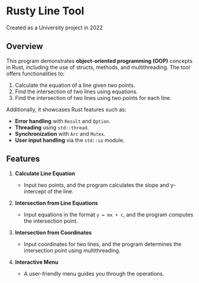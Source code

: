 # Rusty Line Tool
Created as a University project in 2022

## Overview

This program demonstrates **object-oriented programming (OOP)** concepts in Rust, including the use of structs, methods, and multithreading. The tool offers functionalities to:

1. Calculate the equation of a line given two points.
2. Find the intersection of two lines using equations.
3. Find the intersection of two lines using two points for each line.

Additionally, it showcases Rust features such as:
- **Error handling** with `Result` and `Option`.
- **Threading** using `std::thread`.
- **Synchronization** with `Arc` and `Mutex`.
- **User input handling** via the `std::io` module.

## Features

1. **Calculate Line Equation**
   - Input two points, and the program calculates the slope and y-intercept of the line.

2. **Intersection from Line Equations**
   - Input equations in the format `y = mx + c`, and the program computes the intersection point.

3. **Intersection from Coordinates**
   - Input coordinates for two lines, and the program determines the intersection point using multithreading.

4. **Interactive Menu**
   - A user-friendly menu guides you through the operations.
